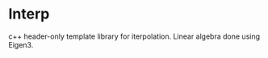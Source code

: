 # Interp


c++ header-only template library for iterpolation. Linear algebra done using Eigen3.





